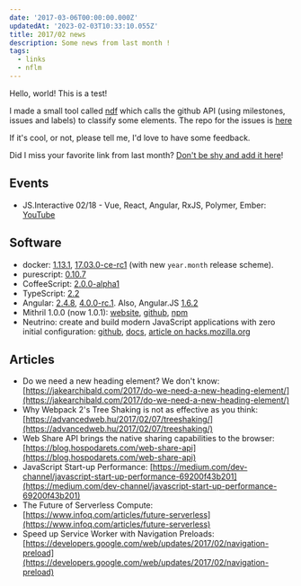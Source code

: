 ```yaml
---
date: '2017-03-06T00:00:00.000Z'
updatedAt: '2023-02-03T10:33:10.055Z'
title: 2017/02 news
description: Some news from last month !
tags:
  - links
  - nflm
---
```

Hello, world! This is a test!

I made a small tool called [ndf](https://gitlab.com/SiegfriedEhret/ndf) which calls the github API (using milestones, issues and labels) to classify some elements. The repo for the issues is [here](https://github.com/SiegfriedEhret/ndf/issues)

If it's cool, or not, please tell me, I'd love to have some feedback.

Did I miss your favorite link from last month? [Don't be shy and add it here](https://github.com/SiegfriedEhret/ndf/issues/new)!

## Events

- JS.Interactive 02/18 - Vue, React, Angular, RxJS, Polymer, Ember: [YouTube](https://www.youtube.com/watch?v=CEeJ9JYquTU)

## Software

- docker: [1.13.1](https://github.com/docker/docker/releases/tag/v1.13.1), [17.03.0-ce-rc1](https://github.com/docker/docker/releases/tag/v17.03.0-ce-rc1) (with new `year.month` release scheme).
- purescript: [0.10.7](https://github.com/purescript/purescript/releases/tag/v0.10.7)
- CoffeeScript: [2.0.0-alpha1](http://coffeescript.org/v2/)
- TypeScript: [2.2](https://github.com/Microsoft/TypeScript/releases/tag/v2.2.1)
- Angular: [2.4.8](https://github.com/angular/angular/releases/tag/2.4.8), [4.0.0-rc.1](https://github.com/angular/angular/releases/tag/4.0.0-rc.1). Also, Angular.JS [1.6.2](https://github.com/angular/angular.js/releases/tag/v1.6.2)
- Mithril 1.0.0 (now 1.0.1): [website](http://mithril.js.org/), [github](https://github.com/lhorie/mithril.js), [npm](https://www.npmjs.com/package/mithril)
- Neutrino: create and build modern JavaScript applications with zero initial configuration: [github](https://github.com/mozilla-neutrino/neutrino-dev), [docs](https://neutrino.js.org/), [article on hacks.mozilla.org](https://hacks.mozilla.org/2017/02/using-neutrino-for-modern-javascript-development/comment-page-1/)

## Articles

- Do we need a new heading element? We don't know: [https://jakearchibald.com/2017/do-we-need-a-new-heading-element/](https://jakearchibald.com/2017/do-we-need-a-new-heading-element/)
- Why Webpack 2's Tree Shaking is not as effective as you think: [https://advancedweb.hu/2017/02/07/treeshaking/](https://advancedweb.hu/2017/02/07/treeshaking/)
- Web Share API brings the native sharing capabilities to the browser: [https://blog.hospodarets.com/web-share-api](https://blog.hospodarets.com/web-share-api)
- JavaScript Start-up Performance: [https://medium.com/dev-channel/javascript-start-up-performance-69200f43b201](https://medium.com/dev-channel/javascript-start-up-performance-69200f43b201)
- The Future of Serverless Compute: [https://www.infoq.com/articles/future-serverless](https://www.infoq.com/articles/future-serverless)
- Speed up Service Worker with Navigation Preloads: [https://developers.google.com/web/updates/2017/02/navigation-preload](https://developers.google.com/web/updates/2017/02/navigation-preload)
